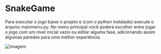 # SnakeGame
Para executar o jogo baixe o projeto e (com o python instalado) execute o arquivo mainmenu.py.
No menu principal você poderá escolher entre jogar o jogo com um nível inicial vazio ou editar alguma fase, adicionando assim algumas paredes para uma melhor experiência.

![imagem](https://i.imgur.com/TfJBwOs.png)
